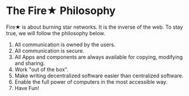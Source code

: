 The Fire★ Philosophy
===================================================================

Fire★ is about burning star networks. It is the inverse of the web.
To stay true, we will follow the philosophy below.

1. All communication is owned by the users.
2. All communication is secure.
3. All Apps and components are always available for copying, modifying and sharing.
4. Work "out of the box".
5. Make writing decentralized software easier than centralized software.
6. Enable the full power of computers in the most accessible way.
8. Have Fun!



